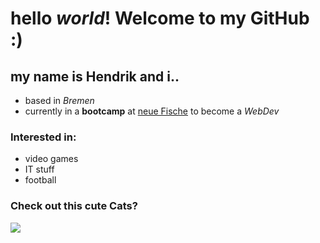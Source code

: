# hello _world_! Welcome to my GitHub :)
## my name is Hendrik and i..

* based in _Bremen_
* currently in a **bootcamp** at [neue Fische](https://www.neuefische.de/) to become a _WebDev_

### Interested in:

* video games
* IT stuff
* football

### Check out this cute Cats?

[![](http://img.youtube.com/vi/laYQFi5LrZA/0.jpg)](http://www.youtube.com/watch?v=dQw4w9WgXcQ)

